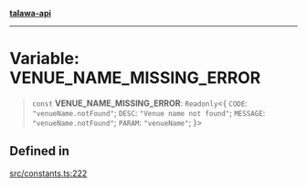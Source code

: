 [**talawa-api**](../../README.md)

***

# Variable: VENUE\_NAME\_MISSING\_ERROR

> `const` **VENUE\_NAME\_MISSING\_ERROR**: `Readonly`\<\{ `CODE`: `"venueName.notFound"`; `DESC`: `"Venue name not found"`; `MESSAGE`: `"venueName.notFound"`; `PARAM`: `"venueName"`; \}\>

## Defined in

[src/constants.ts:222](https://github.com/Suyash878/talawa-api/blob/f376d03c37e9acd046e7cc983947432c95f74442/src/constants.ts#L222)
